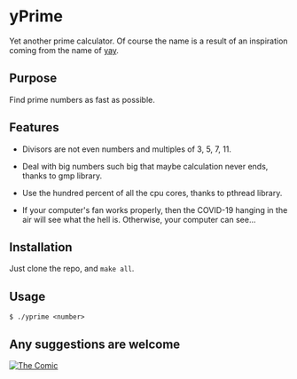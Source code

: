 # yPrime

Yet another prime calculator. Of course the name is a result of an inspiration coming from the name of [yay](https://github.com/Jguer/yay).

## Purpose

Find prime numbers as fast as possible.

## Features

- Divisors are not even numbers and multiples of 3, 5, 7, 11. 

- Deal with big numbers such big that maybe calculation never ends, thanks to gmp library.

- Use the hundred percent of all the cpu cores, thanks to pthread library.

- If your computer's fan works properly, then the COVID-19 hanging in the air will see what the hell is. Otherwise, your computer can see...

## Installation

Just clone the repo, and `make all`.

## Usage

```
$ ./yprime <number>
```

## Any suggestions are welcome

[![The Comic](https://imgs.xkcd.com/comics/code_quality.png "xkcd.com/1513")](https://xkcd.com/1513)
